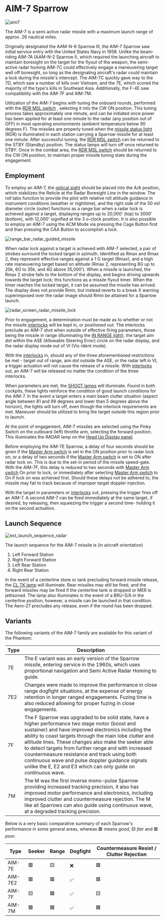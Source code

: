 # AIM-7 Sparrow

![aim7](../../img/aim7.jpg)

The AIM-7 is a semi active radar missile with a maximum launch range of approx.
26 nautical miles.

Originally designated the AAM-N-6 Sparrow III, the AIM-7 Sparrow saw initial
service entry with the United States Navy in 1958. Unlike the beam-riding AIM-7A
(AAM-N-2 Sparrow I), which required the launching aircraft to maintain boresight
on the target for the flyout of the weapon, the semi-active radar homing AIM-7C
could effectively engage a maneuvering target well off boresight, so long as the
designating aircraft's radar could maintain a lock during the missile's
intercept. The AIM-7C quickly gave way to the 7D, which saw a number of kills
over Vietnam, and the 7E, which scored the majority of the type's kills in
Southeast Asia. Additionally, the F-4E saw compatibility with the AIM-7F and
AIM-7M.

Utilization of the AIM-7 begins with tuning the onboard rounds, performed with
the
[RDR MSL switch](../../cockpit/pilot/weapon_management.md#radar-missile-power-switch)
, selecting it into the CW ON position. This tuning process takes approximately
one minute, and can be initiated once power has been applied for at least one
minute to the radar (any position out of OFF) in most operating environments
(ambient temperature below 90 degrees F). The missiles are properly tuned when
the
[missile status light](../../cockpit/pilot/weapon_management.md#missile-status-lights)
(RDR) is illuminated in each station carrying a Sparrow missile for at least one
minute. After successful tuning, the
[RDR MSL switch](../../cockpit/pilot/weapon_management.md#radar-missile-power-switch)
can be returned to the STBY (Standby) position. The status lamps will turn off
once returned to STBY. Once in the combat area, the
[RDR MSL switch](../../cockpit/pilot/weapon_management.md#radar-missile-power-switch)
should be returned to the CW ON position, to maintain proper missile tuning
state during the engagement.

## Employment

To employ an AIM-7, the
[optical sight](../../cockpit/pilot/dscg_controls.md#sight-mode-knob) should be
placed into the A/A position, which stabilizes the Reticle at the Radar
Boresight Line in the window. The roll tabs function to provide the pilot with
relative roll attitude guidance in instrument conditions (weather or nighttime),
and the right side of the 50 mil diameter circle (outer) functions as a range
bar when a radar lock is achieved against a target, displaying ranges up to
20,000' (top) to 3000' (bottom), with 12,000' signified at the 3 o-clock
position. It is also possible to employ an AIM-7 using the ACM Mode via pressing
the Cage Button first and than pressing the CAA Button to accomplish a lock.

![range_bar_radar_guided_missile](../../img/radar_missile_lock.jpg)

When radar lock against a target is achieved with AIM-7 selected, a pair of
strobes surround the locked target in azimuth. Identified as Rmax and Rmax 2,
they represent effective ranges against a 1 G target (Rmax), and a high rate
maneuvering target based on altitude (Rmax 2, representing 8G up to 20k, 6G to
35k, and 4G above 35,000'). When a missile is launched, the Rmax 2 strobe falls
to the bottom of the display, and begins driving upwards towards the target
lock; this functions as a missile flyout timer. When the timer reaches the
locked target, it can be assumed the missile has arrived. The display does not
provide Rmin, but instead reverts to a break X warning superimposed over the
radar image should Rmin be attained for a Sparrow launch.

![radar_screen_radar_missile_lock](../../img/radar_screen_radar_missile_lock.jpg)

Prior to engagement, a determination must be made as to whether or not the
missile [interlocks](../../cockpit/pilot/weapon_management.md#interlock-switch)
will be kept in, or positioned out. The interlocks preclude an AIM-7 shot when
outside of effective firing parameters, those being the missile in range
(illuminating the
[IN RANGE light](../../cockpit/pilot/dscg_controls.md#in-range-light)), the
target aim dot within the ASE (Allowable Steering Error) circle on the radar
display, and the radar display mode out of VI (Vis-Ident mode).

With the [interlocks](../../cockpit/pilot/weapon_management.md#interlock-switch)
in, should any of the three aforementioned restrictions be met - target out of
range, aim dot outside the ASE, or the radar left in VI, a trigger actuation
will not cause the release of a missile. With
[interlocks](../../cockpit/pilot/weapon_management.md#interlock-switch) out, an
AIM-7 will be released no matter the condition of the three interlocks.

When parameters are met, the
[SHOOT lamps](../../cockpit/pilot/overhead_indicators.md#shoot-lights) will
illuminate. Found in both cockpits, these lights reinforce the condition of good
launch conditions for the AIM-7. In the event a target enters a main beam
clutter situation (aspect angle between 81 and 99 degrees and lower than 5
degrees above the horizon), the lights will turn off, even though the interlock
requirements are met. Maneuver should be utilized to bring the target outside
this region prior to launch.

At the point of engagement, AIM-7 missiles are selected using the Pinky Switch
on the outboard (left) throttle arm, selecting the forward position. This
illuminates the RADAR lamp on the
[Head Up Display panel](../../cockpit/pilot/weapon_management.md#head-up-display-indicators).

Before employing the AIM-7E Sparrow, a delay of four seconds should be given if
the
[Master Arm switch](../../cockpit/pilot/weapon_management.md#master-arm-switch)
is set in the ON position prior to radar lock on, or a delay of two seconds if
the
[Master Arm switch](../../cockpit/pilot/weapon_management.md#master-arm-switch)
is set to ON after radar lock on. This is due to the set-in period of the
missile speed-gate. With the AIM-7F, this delay is reduced to two seconds with
[Master Arm switch](../../cockpit/pilot/weapon_management.md#master-arm-switch)
On prior to lock, or immediately after selecting
[Master Arm switch](../../cockpit/pilot/weapon_management.md#master-arm-switch)
to On if lock on was achieved first. Should these delays not be adhered to, the
missile may fail to track because of improper target doppler injection.

With the target in parameters or
[interlocks](../../cockpit/pilot/weapon_management.md#interlock-switch) out,
pressing the trigger fires off an AIM-7. A second AIM-7 can be fired immediately
at the same target, if desired, by releasing, then squeezing the trigger a
second time- holding it on the second actuation.

## Launch Sequence

![ext_launch_sequence_radar](../../img/ext_launch_seq_radar.jpg)

The launch sequence for the AIM-7 missile is (in aircraft orientation)

1. Left Forward Station
2. Right Forward Station
3. Left Rear Station
4. Right Rear Station

In the event of a centerline store or tank precluding forward missile release,
the
[CL TK lamp](../../cockpit/pilot/weapon_management.md#centerline-tank-aboard-light)
will illuminate. Rear missiles may still be fired, and the forward missiles may
be fired if the centerline tank is dropped or MER is jettisoned. The lamp also
illuminates in the event of a BRU-5/A in the centerline position, however, a
missile can be launched in that condition. The Aero-27 precludes any release,
even if the round has been dropped.

## Variants

The following variants of the AIM-7 family are available for this variant of the
Phantom:

| Type | Description                                                                                                                                                                                                                                                                                                                                                                                                                                                                                             |
| ---- | ------------------------------------------------------------------------------------------------------------------------------------------------------------------------------------------------------------------------------------------------------------------------------------------------------------------------------------------------------------------------------------------------------------------------------------------------------------------------------------------------------- |
| 7E   | The E variant was an early version of the Sparrow missile, entering service in the 1960s, which uses proportional navigation and Semi Active Radar Homing to guide.                                                                                                                                                                                                                                                                                                                                     |
| 7E2  | Changes were made to improve the performance in close range dogfight situations, at the expense of energy retention in longer ranged engagements. Fuzing time is also reduced allowing for proper fuzing in close engagements.                                                                                                                                                                                                                                                                          |
| 7F   | The F Sparrow was upgraded to be solid state, have a higher performance two stage motor (boost and sustainer) and have improved electronics including the ability to coast targets through the main lobe clutter and altitude lines. These changes also make the seeker able to detect targets from further range and with increased countermeasure resistance and track using both continuous wave and pulse doppler guidance signals unlike the E, E2 and E3 which can only guide on continuous wave. |
| 7M   | The M was the first inverse mono-pulse Sparrow providing increased tracking precision, it also has improved motor performance and electronics, including improved clutter and countermeasure rejection. The M like all Sparrows can also guide using continuous wave, at a degraded tracking precision.                                                                                                                                                                                                 |

Below is a very basic comparative summary of each Sparrow's performance in some
general areas, whereas 🟩 means _good_, 🟨 _fair_ and 🟥 _poor_.

| Type    | Seeker | Range | Dogfight | Countermeasure Resist / Clutter Rejection |
| ------- | ------ | ----- | -------- | ----------------------------------------- |
| AIM-7E  | 🟥     | 🟨    | ❌       | 🟥                                        |
| AIM-7E2 | 🟥     | 🟥    | ✅       | 🟥                                        |
| AIM-7F  | 🟨     | 🟩    | ✅       | 🟨                                        |
| AIM-7M  | 🟩     | 🟩    | ✅       | 🟩                                        |
